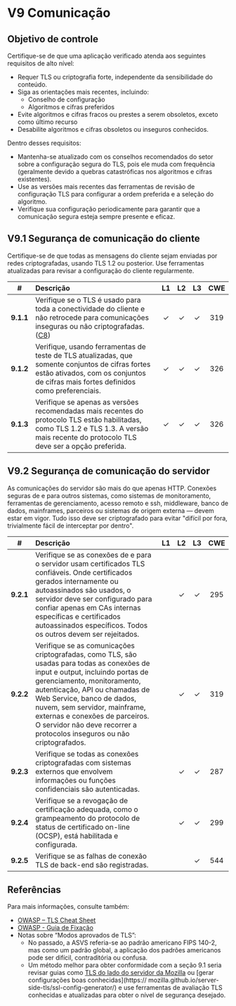 # V9 Comunicação

## Objetivo de controle

Certifique-se de que uma aplicação verificado atenda aos seguintes requisitos de alto nível:

* Requer TLS ou criptografia forte, independente da sensibilidade do conteúdo.
* Siga as orientações mais recentes, incluindo:
  * Conselho de configuração
  * Algoritmos e cifras preferidos
* Evite algoritmos e cifras fracos ou prestes a serem obsoletos, exceto como último recurso
* Desabilite algoritmos e cifras obsoletos ou inseguros conhecidos.

Dentro desses requisitos:

* Mantenha-se atualizado com os conselhos recomendados do setor sobre a configuração segura do TLS, pois ele muda com frequência (geralmente devido a quebras catastróficas nos algoritmos e cifras existentes).
* Use as versões mais recentes das ferramentas de revisão de configuração TLS para configurar a ordem preferida e a seleção do algoritmo.
* Verifique sua configuração periodicamente para garantir que a comunicação segura esteja sempre presente e eficaz.

## V9.1 Segurança de comunicação do cliente

Certifique-se de que todas as mensagens do cliente sejam enviadas por redes criptografadas, usando TLS 1.2 ou posterior.
Use ferramentas atualizadas para revisar a configuração do cliente regularmente.

| # | Descrição | L1 | L2 | L3 | CWE |
| :---: | :--- | :---: | :---:| :---: | :---: |
| **9.1.1** | Verifique se o TLS é usado para toda a conectividade do cliente e não retrocede para comunicações inseguras ou não criptografadas. ([C8](https://owasp.org/www-project-proactive-controls/#div-numbering)) | ✓ | ✓ | ✓ | 319 |
| **9.1.2** | Verifique, usando ferramentas de teste de TLS atualizadas, que somente conjuntos de cifras fortes estão ativados, com os conjuntos de cifras mais fortes definidos como preferenciais. | ✓ | ✓ | ✓ | 326 |
| **9.1.3** | Verifique se apenas as versões recomendadas mais recentes do protocolo TLS estão habilitadas, como TLS 1.2 e TLS 1.3. A versão mais recente do protocolo TLS deve ser a opção preferida. | ✓ | ✓ | ✓ | 326 |

## V9.2 Segurança de comunicação do servidor

As comunicações do servidor são mais do que apenas HTTP. Conexões seguras de e para outros sistemas, como sistemas de monitoramento, ferramentas de gerenciamento, acesso remoto e ssh, middleware, banco de dados, mainframes, parceiros ou sistemas de origem externa — devem estar em vigor. Tudo isso deve ser criptografado para evitar "difícil por fora, trivialmente fácil de interceptar por dentro".

| # | Descrição | L1 | L2 | L3 | CWE |
| :---: | :--- | :---: | :---:| :---: | :---: |
| **9.2.1** | Verifique se as conexões de e para o servidor usam certificados TLS confiáveis. Onde certificados gerados internamente ou autoassinados são usados, o servidor deve ser configurado para confiar apenas em CAs internas específicas e certificados autoassinados específicos. Todos os outros devem ser rejeitados. | | ✓ | ✓ | 295 |
| **9.2.2** | Verifique se as comunicações criptografadas, como TLS, são usadas para todas as conexões de input e output, incluindo portas de gerenciamento, monitoramento, autenticação, API ou chamadas de Web Service, banco de dados, nuvem, sem servidor, mainframe, externas e conexões de parceiros. O servidor não deve recorrer a protocolos inseguros ou não criptografados. | | ✓ | ✓ | 319 |
| **9.2.3** | Verifique se todas as conexões criptografadas com sistemas externos que envolvem informações ou funções confidenciais são autenticadas. | | ✓ | ✓ | 287 |
| **9.2.4** | Verifique se a revogação de certificação adequada, como o grampeamento do protocolo de status de certificado on-line (OCSP), está habilitada e configurada. | | ✓ | ✓ | 299 |
| **9.2.5** | Verifique se as falhas de conexão TLS de back-end são registradas. | | | ✓ | 544 |

## Referências

Para mais informações, consulte também:

* [OWASP – TLS Cheat Sheet](https://cheatsheetseries.owasp.org/cheatsheets/Transport_Layer_Protection_Cheat_Sheet.html)
* [OWASP - Guia de Fixação](https://owasp.org/www-community/controls/Certificate_and_Public_Key_Pinning)
* Notas sobre “Modos aprovados de TLS”:
  * No passado, a ASVS referia-se ao padrão americano FIPS 140-2, mas como um padrão global, a aplicação dos padrões americanos pode ser difícil, contraditória ou confusa.
  * Um método melhor para obter conformidade com a seção 9.1 seria revisar guias como [TLS do lado do servidor da Mozilla](https://wiki.mozilla.org/Security/Server_Side_TLS) ou [gerar configurações boas conhecidas](https:// mozilla.github.io/server-side-tls/ssl-config-generator/) e use ferramentas de avaliação TLS conhecidas e atualizadas para obter o nível de segurança desejado.
